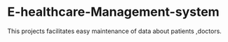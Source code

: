 # E-healthcare-Management-system
This projects facilitates easy maintenance of data about patients ,doctors.
